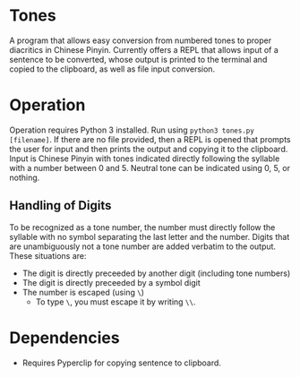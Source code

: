 # Tones
  A program that allows easy conversion from numbered tones to proper diacritics in Chinese Pinyin. Currently offers a REPL that allows input of a sentence to be converted, whose output is printed to the terminal and copied to the clipboard, as well as file input conversion.

# Operation
Operation requires Python 3 installed. Run using ```python3 tones.py [filename]```. If there are no file provided, then a REPL is opened that prompts the user for input and then prints the output and copying it to the clipboard. Input is Chinese Pinyin with tones indicated directly following the syllable with a number between 0 and 5. Neutral tone can be indicated using 0, 5, or nothing. 

## Handling of Digits
To be recognized as a tone number, the number must directly follow the syllable with no symbol separating the last letter and the number. Digits that are unambiguously not a tone number are added verbatim to the output. These situations are:
 * The digit is directly preceeded by another digit (including tone numbers)
 * The digit is directly preceeded by a symbol digit
 * The number is escaped (using ```\```)
     * To type ```\```, you must escape it by writing ```\\```.

# Dependencies
 * Requires Pyperclip for copying sentence to clipboard.
